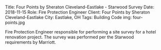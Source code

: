 Title: Four Points by Sheraton Cleveland-Eastlake - Starwood Survey
Date: 2018-11-15
Role: Fire Protection Engineer
Client: Four Points by Sheraton Cleveland-Eastlake
City: Eastlake, OH
Tags: Building Code
img: four-points.jpg

Fire Protection Engineer responsible for performing a site survey for a hotel renovation project. The survey was performed per the Starwood requirements by Marriott.
